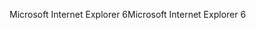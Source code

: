 <span data-ttu-id="77fe7-101">Microsoft Internet Explorer 6</span><span class="sxs-lookup"><span data-stu-id="77fe7-101">Microsoft Internet Explorer 6</span></span>